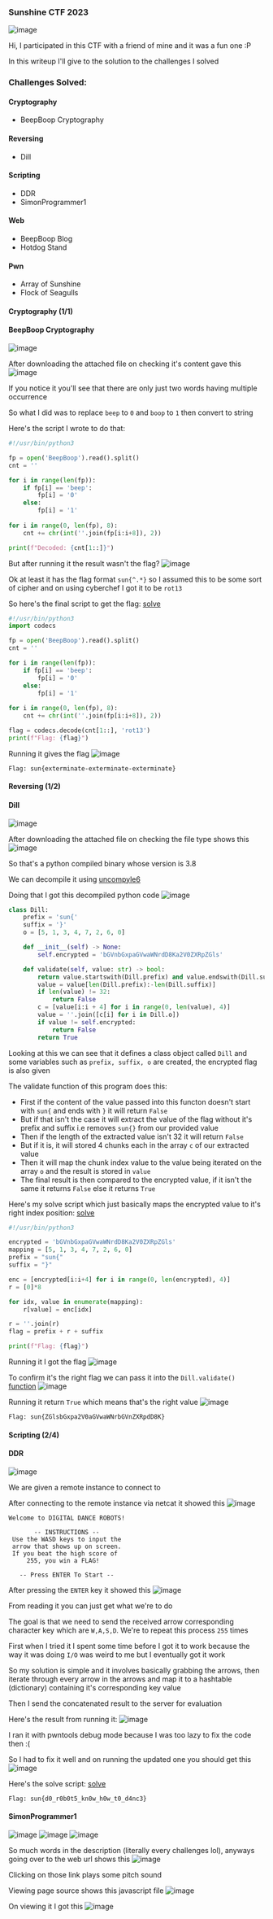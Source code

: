 <h3> Sunshine CTF 2023 </h3>

![image](https://github.com/h4ckyou/h4ckyou.github.io/assets/127159644/5c85ce84-845f-47ee-8dbf-a8caa05439eb)

Hi, I participated in this CTF with a friend of mine and it was a fun one :P

In this writeup I'll give to the solution to the challenges I solved

### Challenges Solved:

#### Cryptography
-  BeepBoop Cryptography

#### Reversing
- Dill

#### Scripting
- DDR
- SimonProgrammer1

#### Web
- BeepBoop Blog
- Hotdog Stand

#### Pwn
- Array of Sunshine
- Flock of Seagulls


#### Cryptography (1/1)

#### BeepBoop Cryptography
![image](https://github.com/h4ckyou/h4ckyou.github.io/assets/127159644/772c0b6b-8a41-4572-9734-dfea44b80a2e)

After downloading the attached file on checking it's content gave this
![image](https://github.com/h4ckyou/h4ckyou.github.io/assets/127159644/39c5eeea-e5b9-4c87-9d2c-b29515ed6f41)

If you notice it you'll see that there are only just two words having multiple occurrence

So what I did was to replace `beep` to `0` and `boop` to `1` then convert to string

Here's the script I wrote to do that:

```python
#!/usr/bin/python3

fp = open('BeepBoop').read().split()
cnt = ''

for i in range(len(fp)):
    if fp[i] == 'beep':
        fp[i] = '0'
    else:
        fp[i] = '1'
    
for i in range(0, len(fp), 8):
    cnt += chr(int(''.join(fp[i:i+8]), 2))

print(f"Decoded: {cnt[1::]}")
```

But after running it the result wasn't the flag? 
![image](https://github.com/h4ckyou/h4ckyou.github.io/assets/127159644/380fa0af-4049-40bf-939f-c6aa3c4dde60)

Ok at least it has the flag format `sun{^.*}` so I assumed this to be some sort of cipher and on using cyberchef I got it to be `rot13`

So here's the final script to get the flag: [solve](https://github.com/h4ckyou/h4ckyou.github.io/blob/main/posts/ctf/sunshinectf23/BeepBoop/solve.py)

```python
#!/usr/bin/python3
import codecs

fp = open('BeepBoop').read().split()
cnt = ''

for i in range(len(fp)):
    if fp[i] == 'beep':
        fp[i] = '0'
    else:
        fp[i] = '1'
    
for i in range(0, len(fp), 8):
    cnt += chr(int(''.join(fp[i:i+8]), 2))

flag = codecs.decode(cnt[1::], 'rot13')
print(f"Flag: {flag}")
```

Running it gives the flag
![image](https://github.com/h4ckyou/h4ckyou.github.io/assets/127159644/bbab6682-465d-4151-b4a0-8f85d9d509be)

```
Flag: sun{exterminate-exterminate-exterminate}
```

#### Reversing (1/2)

#### Dill
![image](https://github.com/h4ckyou/h4ckyou.github.io/assets/127159644/9970b6df-9463-4027-8b10-c6024858421f)

After downloading the attached file on checking the file type shows this
![image](https://github.com/h4ckyou/h4ckyou.github.io/assets/127159644/8a2561b6-8697-4bca-bbc1-351719de04a1)

So that's a python compiled binary whose version is 3.8

We can decompile it using [uncompyle6](https://github.com/rocky/python-uncompyle6) 

Doing that I got this decompiled python code
![image](https://github.com/h4ckyou/h4ckyou.github.io/assets/127159644/9f80ef84-2b57-4e04-a597-126608848cfc)

```python
class Dill:
    prefix = 'sun{'
    suffix = '}'
    o = [5, 1, 3, 4, 7, 2, 6, 0]

    def __init__(self) -> None:
        self.encrypted = 'bGVnbGxpaGVwaWNrdD8Ka2V0ZXRpZGls'

    def validate(self, value: str) -> bool:
        return value.startswith(Dill.prefix) and value.endswith(Dill.suffix) or False
        value = value[len(Dill.prefix):-len(Dill.suffix)]
        if len(value) != 32:
            return False
        c = [value[i:i + 4] for i in range(0, len(value), 4)]
        value = ''.join([c[i] for i in Dill.o])
        if value != self.encrypted:
            return False
        return True
```

Looking at this we can see that it defines a class object called `Dill` and some variables such as `prefix, suffix, o` are created, the encrypted flag is also given

The validate function of this program does this:
- First if the content of the value passed into this functon doesn't start with `sun{` and ends with `}` it will return `False`
- But if that isn't the case it will extract the value of the flag without it's prefix and suffix i.e removes `sun{}` from our provided value
- Then if the length of the extracted value isn't 32 it will return `False`
- But if it is, it will stored 4 chunks each in the array `c` of our extracted value
- Then it will map the chunk index value to the value being iterated on the array `o` and the result is stored in `value`
- The final result is then compared to the encrypted value, if it isn't the same it returns `False` else it returns `True`

Here's my solve script which just basically maps the encrypted value to it's right index position: [solve](https://github.com/h4ckyou/h4ckyou.github.io/blob/main/posts/ctf/sunshinectf23/Dill/solve.py)

```python
#!/usr/bin/python3

encrypted = 'bGVnbGxpaGVwaWNrdD8Ka2V0ZXRpZGls'
mapping = [5, 1, 3, 4, 7, 2, 6, 0]
prefix = "sun{"
suffix = "}"

enc = [encrypted[i:i+4] for i in range(0, len(encrypted), 4)]
r = [0]*8

for idx, value in enumerate(mapping):
    r[value] = enc[idx]

r = ''.join(r)
flag = prefix + r + suffix

print(f"Flag: {flag}")
```

Running it I got the flag
![image](https://github.com/h4ckyou/h4ckyou.github.io/assets/127159644/36f9097a-a19e-487b-a820-6439c766763d)

To confirm it's the right flag we can pass it into the `Dill.validate()` [function](https://github.com/h4ckyou/h4ckyou.github.io/blob/main/posts/ctf/sunshinectf23/Dill/validate.py)
![image](https://github.com/h4ckyou/h4ckyou.github.io/assets/127159644/7a88e436-2d2b-43cc-a3fe-719918d04ef9)

Running it return `True` which means that's the right value
![image](https://github.com/h4ckyou/h4ckyou.github.io/assets/127159644/c5bb1e19-bbe8-4e71-86fc-b0b113ed240d)

```
Flag: sun{ZGlsbGxpa2V0aGVwaWNrbGVnZXRpdD8K}
```


#### Scripting (2/4)

#### DDR
![image](https://github.com/h4ckyou/h4ckyou.github.io/assets/127159644/58c19279-c30d-41a2-8482-c0ac78a641f1)

We are given a remote instance to connect to

After connecting to the remote instance via netcat it showed this
![image](https://github.com/h4ckyou/h4ckyou.github.io/assets/127159644/96824576-91c6-4f57-b288-41e820071db6)

```
Welcome to DIGITAL DANCE ROBOTS!

       -- INSTRUCTIONS --       
 Use the WASD keys to input the 
 arrow that shows up on screen. 
 If you beat the high score of  
     255, you win a FLAG!     

   -- Press ENTER To Start --
```

After pressing the `ENTER` key it showed this
![image](https://github.com/h4ckyou/h4ckyou.github.io/assets/127159644/a39b9539-f850-4baa-83fc-1b230dc8e866)

From reading it you can just get what we're to do

The goal is that we need to send the received arrow corresponding character key which are `W,A,S,D`. We're to repeat this process `255` times

First when I tried it I spent some time before I got it to work because the way it was doing `I/O` was weird to me but I eventually got it work

So my solution is simple and it involves basically grabbing the arrows, then iterate through every arrow in the arrows and map it to a hashtable (dictionary) containing it's corresponding key value

Then I send the concatenated result to the server for evaluation

Here's the result from running it:
![image](https://github.com/h4ckyou/h4ckyou.github.io/assets/127159644/1e3dffc4-2d85-4737-8c7f-da27264e9495)

I ran it with pwntools debug mode because I was too lazy to fix the code then :(

So I had to fix it well and on running the updated one you should get this
![image](https://github.com/h4ckyou/h4ckyou.github.io/assets/127159644/09dc8c52-8c05-466b-a33a-77d4d99bb738)

Here's the solve script: [solve]()

```
Flag: sun{d0_r0b0t5_kn0w_h0w_t0_d4nc3}
```

#### SimonProgrammer1
![image](https://github.com/h4ckyou/h4ckyou.github.io/assets/127159644/e55dc15f-1928-4c36-ac3a-58cb1971913a)
![image](https://github.com/h4ckyou/h4ckyou.github.io/assets/127159644/4e235b4a-ffc5-4c58-bda1-e487ae65ae23)
![image](https://github.com/h4ckyou/h4ckyou.github.io/assets/127159644/0440990b-0f4e-4022-81da-9abfd27555c6)

So much words in the description (literally every challenges lol), anyways going over to the web url shows this
![image](https://github.com/h4ckyou/h4ckyou.github.io/assets/127159644/b93836ea-8e4a-4b6d-9bb4-898910663694)

Clicking on those link plays some pitch sound

Viewing page source shows this javascript file
![image](https://github.com/h4ckyou/h4ckyou.github.io/assets/127159644/e0c9d3f2-4220-4fb4-a8e2-af68aa4aed42)

On viewing it I got this
![image](https://github.com/h4ckyou/h4ckyou.github.io/assets/127159644/fbcc0384-889c-4378-8fdd-d582c2f66487)








































